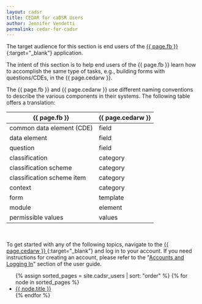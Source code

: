 ```yaml
---
layout: cadsr
title: CEDAR for caDSR Users
author: Jennifer Vendetti
permalink: cedar-for-cadsr
---
```


<!-- <h1 class="page-title">{{ page.title }}</h1><br /> -->

The target audience for this section is end users of the [{{ page.fb }}](https://formbuilder.nci.nih.gov/FormBuilder/){:target="_blank"} application.

The intent of this section is to help end users of the {{ page.fb }} learn how to accomplish the same type of tasks, e.g., building forms with questions/CDEs, in the {{ page.cedarw }}.

The {{ page.fb }} and {{ page.cedarw }} use different naming conventions to describe the various components in their systems. The following table offers a translation: 

<table class="naming-translations">
  <thead>
    <tr>
      <th class="naming-translations">{{ page.fb }}</th>
      <th class="naming-translations">{{ page.cedarw }}</th>
    </tr>
  </thead>
  <tbody>
    <tr>
      <td>common data element (CDE)</td>
      <td>field</td>
    </tr>
    <tr>
      <td>data element</td>
      <td>field</td>
    </tr>
    <tr>
      <td>question</td>
      <td>field</td>
    </tr>
    <tr>
      <td>classification</td>
      <td>category</td>
    </tr>
    <tr>
      <td>classification scheme</td>
      <td>category</td>
    </tr>
    <tr>
      <td>classification scheme item</td>
      <td>category</td>
    </tr>
    <tr>
      <td>context</td>
      <td>category</td>
    </tr>
    <tr>
      <td>form</td>
      <td>template</td>
    </tr>
    <tr>
      <td>module</td>
      <td>element</td>
    </tr>
    <tr>
      <td>permissible values</td>
      <td>values</td>
    </tr>
  </tbody>
</table><br />

To get started with any of the following topics, navigate to the 
[ {{ page.cedarw }} ](http://cedar.metadatacenter.org/){:target="_blank"} and log in to your account. 
If you need instructions for creating an account, please refer to the 
"[Accounts and Logging In](basic_topics/a1_accounts_and_logging_in "Accounts and Logging In")" 
section of the user guide.

<ul class="unstyled-list">
  {% assign sorted_pages = site.cadsr_users | sort: "order" %}
  {% for node in sorted_pages %}
    <li><a href="{{ site.baseurl }}{{ node.url }}">{{ node.title }}</a></li>
  {% endfor %}
</ul>

<!-- <br />Please {% github_edit_link "help improve this article" %}.
 -->
